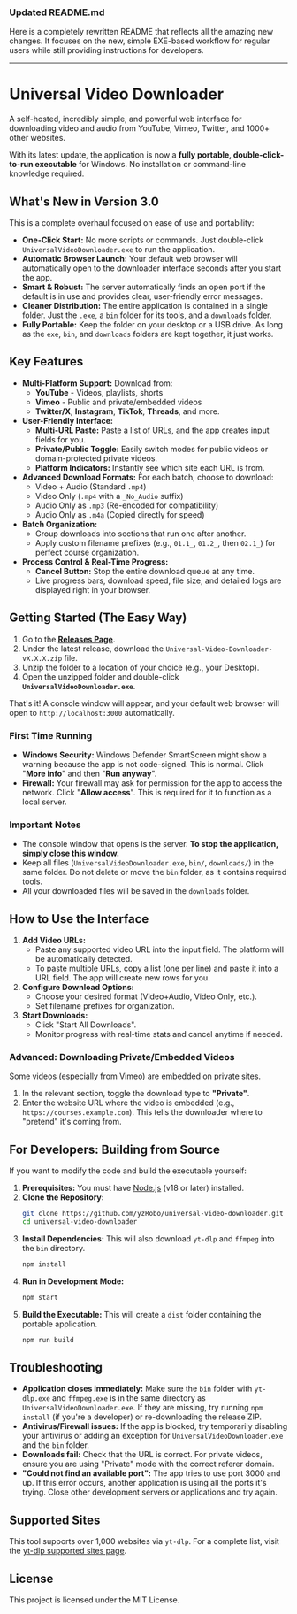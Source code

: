 ### Updated README.md

Here is a completely rewritten README that reflects all the amazing new changes. It focuses on the new, simple EXE-based workflow for regular users while still providing instructions for developers.

---

# Universal Video Downloader

A self-hosted, incredibly simple, and powerful web interface for downloading video and audio from YouTube, Vimeo, Twitter, and 1000+ other websites.

With its latest update, the application is now a **fully portable, double-click-to-run executable** for Windows. No installation or command-line knowledge required.

## What's New in Version 3.0

This is a complete overhaul focused on ease of use and portability:

*   **One-Click Start:** No more scripts or commands. Just double-click `UniversalVideoDownloader.exe` to run the application.
*   **Automatic Browser Launch:** Your default web browser will automatically open to the downloader interface seconds after you start the app.
*   **Smart & Robust:** The server automatically finds an open port if the default is in use and provides clear, user-friendly error messages.
*   **Cleaner Distribution:** The entire application is contained in a single folder. Just the `.exe`, a `bin` folder for its tools, and a `downloads` folder.
*   **Fully Portable:** Keep the folder on your desktop or a USB drive. As long as the `exe`, `bin`, and `downloads` folders are kept together, it just works.

## Key Features

*   **Multi-Platform Support:** Download from:
    *   **YouTube** - Videos, playlists, shorts
    *   **Vimeo** - Public and private/embedded videos
    *   **Twitter/X**, **Instagram**, **TikTok**, **Threads**, and more.
*   **User-Friendly Interface:**
    *   **Multi-URL Paste:** Paste a list of URLs, and the app creates input fields for you.
    *   **Private/Public Toggle:** Easily switch modes for public videos or domain-protected private videos.
    *   **Platform Indicators:** Instantly see which site each URL is from.
*   **Advanced Download Formats:** For each batch, choose to download:
    *   Video + Audio (Standard `.mp4`)
    *   Video Only (`.mp4` with a `_No_Audio` suffix)
    *   Audio Only as `.mp3` (Re-encoded for compatibility)
    *   Audio Only as `.m4a` (Copied directly for speed)
*   **Batch Organization:**
    *   Group downloads into sections that run one after another.
    *   Apply custom filename prefixes (e.g., `01.1_`, `01.2_`, then `02.1_`) for perfect course organization.
*   **Process Control & Real-Time Progress:**
    *   **Cancel Button:** Stop the entire download queue at any time.
    *   Live progress bars, download speed, file size, and detailed logs are displayed right in your browser.

## Getting Started (The Easy Way)

1.  Go to the [**Releases Page**](https://github.com/yzRobo/universal-video-downloader/releases).
2.  Under the latest release, download the `Universal-Video-Downloader-vX.X.X.zip` file.
3.  Unzip the folder to a location of your choice (e.g., your Desktop).
4.  Open the unzipped folder and double-click **`UniversalVideoDownloader.exe`**.

That's it! A console window will appear, and your default web browser will open to `http://localhost:3000` automatically.

### First Time Running

*   **Windows Security:** Windows Defender SmartScreen might show a warning because the app is not code-signed. This is normal. Click "**More info**" and then "**Run anyway**".
*   **Firewall:** Your firewall may ask for permission for the app to access the network. Click "**Allow access**". This is required for it to function as a local server.

### Important Notes
*   The console window that opens is the server. **To stop the application, simply close this window.**
*   Keep all files (`UniversalVideoDownloader.exe`, `bin/`, `downloads/`) in the same folder. Do not delete or move the `bin` folder, as it contains required tools.
*   All your downloaded files will be saved in the `downloads` folder.

## How to Use the Interface

1.  **Add Video URLs:**
    *   Paste any supported video URL into the input field. The platform will be automatically detected.
    *   To paste multiple URLs, copy a list (one per line) and paste it into a URL field. The app will create new rows for you.
2.  **Configure Download Options:**
    *   Choose your desired format (Video+Audio, Video Only, etc.).
    *   Set filename prefixes for organization.
3.  **Start Downloads:**
    *   Click "Start All Downloads".
    *   Monitor progress with real-time stats and cancel anytime if needed.

### Advanced: Downloading Private/Embedded Videos

Some videos (especially from Vimeo) are embedded on private sites.
1.  In the relevant section, toggle the download type to **"Private"**.
2.  Enter the website URL where the video is embedded (e.g., `https://courses.example.com`). This tells the downloader where to "pretend" it's coming from.

## For Developers: Building from Source

If you want to modify the code and build the executable yourself:

1.  **Prerequisites:** You must have [Node.js](https://nodejs.org/) (v18 or later) installed.
2.  **Clone the Repository:**
    ```bash
    git clone https://github.com/yzRobo/universal-video-downloader.git
    cd universal-video-downloader
    ```
3.  **Install Dependencies:** This will also download `yt-dlp` and `ffmpeg` into the `bin` directory.
    ```bash
    npm install
    ```
4.  **Run in Development Mode:**
    ```bash
    npm start
    ```
5.  **Build the Executable:** This will create a `dist` folder containing the portable application.
    ```bash
    npm run build
    ```

## Troubleshooting

*   **Application closes immediately:** Make sure the `bin` folder with `yt-dlp.exe` and `ffmpeg.exe` is in the same directory as `UniversalVideoDownloader.exe`. If they are missing, try running `npm install` (if you're a developer) or re-downloading the release ZIP.
*   **Antivirus/Firewall issues:** If the app is blocked, try temporarily disabling your antivirus or adding an exception for `UniversalVideoDownloader.exe` and the `bin` folder.
*   **Downloads fail:** Check that the URL is correct. For private videos, ensure you are using "Private" mode with the correct referer domain.
*   **"Could not find an available port":** The app tries to use port 3000 and up. If this error occurs, another application is using all the ports it's trying. Close other development servers or applications and try again.

## Supported Sites

This tool supports over 1,000 websites via `yt-dlp`. For a complete list, visit the [yt-dlp supported sites page](https://github.com/yt-dlp/yt-dlp/blob/master/supportedsites.md).

## License

This project is licensed under the MIT License.